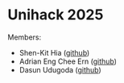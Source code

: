 # Unihack 2025

Members:
- Shen-Kit Hia ([github](https://github.com/shen-kit))
- Adrian Eng Chee Ern ([github](https://github.com/AdrianEngCheeErn))
- Dasun Udugoda ([github](https://github.com/Dasun-Udugoda))